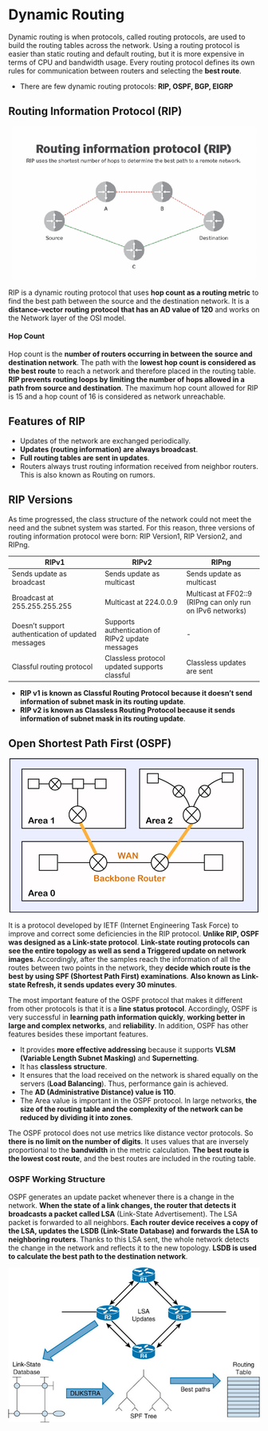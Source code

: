 # Dynamic Routing

Dynamic routing is when protocols, called routing protocols, are used to build the routing tables across the network. Using a routing protocol is easier than static routing and default routing, but it is more expensive in terms of CPU and bandwidth usage. Every routing protocol defines its own rules for communication between routers and selecting the **best route**.

- There are few dynamic routing protocols: **RIP, OSPF, BGP, EIGRP**

## Routing Information Protocol (RIP)

<p align="center"><img src="https://github.com/wasny0ps/Network-Notes/blob/main/0x8%20-%20Dynamic%20Routing/src/rip.png"></p>

RIP is a dynamic routing protocol that uses **hop count as a routing metric** to find the best path between the source and the destination network. It is a **distance-vector routing protocol that has an AD value of 120** and works on the Network layer of the OSI model.

#### Hop Count

Hop count is the **number of routers occurring in between the source and destination network**. The path with the **lowest hop count is considered as the best route** to reach a network and therefore placed in the routing table. **RIP prevents routing loops by limiting the number of hops allowed in a path from source and destination**. The maximum hop count allowed for RIP is 15 and a hop count of 16 is considered as network unreachable. 

## Features of RIP

- Updates of the network are exchanged periodically.
- **Updates (routing information) are always broadcast**. 
- **Full routing tables are sent in updates**. 
- Routers always trust routing information received from neighbor routers. This is also known as Routing on rumors. 

## RIP Versions

As time progressed, the class structure of the network could not meet the need and the subnet system was started. For this reason, three versions of routing information protocol were born: RIP Version1, RIP Version2, and RIPng. 

|RIPv1|RIPv2|RIPng|
|-|-|-|
|Sends update as broadcast|Sends update as multicast|Sends update as multicast|
|Broadcast at 255.255.255.255|Multicast at 224.0.0.9|Multicast at FF02::9 (RIPng can only run on IPv6 networks)|
|Doesn’t support authentication of updated messages|Supports authentication of RIPv2 update messages|-|
|Classful routing protocol|Classless protocol updated supports classful|Classless updates are sent|

- **RIP v1 is known as Classful Routing Protocol because it doesn’t send information of subnet mask in its routing update**. 
- **RIP v2 is known as Classless Routing Protocol because it sends information of subnet mask in its routing update**. 


## Open Shortest Path First (OSPF)

<p align="center"><img src="https://github.com/wasny0ps/Network-Notes/blob/main/0x8%20-%20Dynamic%20Routing/src/ospf.png"></p>


It is a protocol developed by IETF (Internet Engineering Task Force) to improve and correct some deficiencies in the RIP protocol. **Unlike RIP, OSPF was designed as a Link-state protocol**. **Link-state routing protocols can see the entire topology as well as send a Triggered update on network images**. Accordingly, after the samples reach the information of all the routes between two points in the network, they **decide which route is the best by using SPF (Shortest Path First) examinations**. **Also known as Link-state Refresh, it sends updates every 30 minutes**.

The most important feature of the OSPF protocol that makes it different from other protocols is that it is a **line status protocol**. Accordingly, OSPF is very successful in **learning path information quickly**, **working better in large and complex networks**, and **reliability**. In addition, OSPF has other features besides these important features.

- It provides **more effective addressing** because it supports **VLSM (Variable Length Subnet Masking)** and **Supernetting**.
- It has **classless structure**.
- It ensures that the load received on the network is shared equally on the servers (**Load Balancing**). Thus, performance gain is achieved.
- The **AD (Administrative Distance) value is 110**.
- The Area value is important in the OSPF protocol. In large networks, **the size of the routing table and the complexity of the network can be reduced by dividing it into zones**.

The OSPF protocol does not use metrics like distance vector protocols. So **there is no limit on the number of digits**. It uses values that are inversely proportional to the **bandwidth** in the metric calculation. **The best route is the lowest cost route**, and the best routes are included in the routing table.

### OSPF Working Structure

OSPF generates an update packet whenever there is a change in the network. **When the state of a link changes, the router that detects it broadcasts a packet called LSA** (Link-State Advertisement). The LSA packet is forwarded to all neighbors. **Each router device receives a copy of the LSA, updates the LSDB (Link-State Database) and forwards the LSA to neighboring routers**. Thanks to this LSA sent, the whole network detects the change in the network and reflects it to the new topology. **LSDB is used to calculate the best path to the destination network**.

<p align="center"><img src="https://github.com/wasny0ps/Network-Notes/blob/main/0x8%20-%20Dynamic%20Routing/src/ospf_structure.png"></p>
